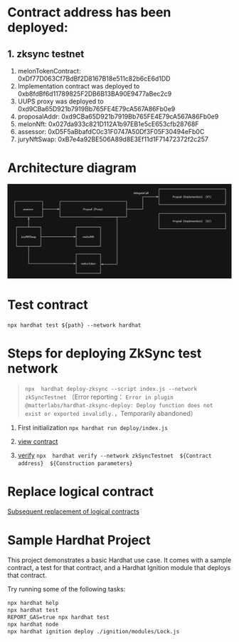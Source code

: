 # Contract address has been deployed:
## 1. zksync testnet
1. melonTokenContract: 0xDf77D063Cf7BdBf2D8167B18e511c82b6cE6d1DD
2. Implementation contract was deployed to 0xb8fdBf6d11789825F2DB6B13BA90E9477aBec2c9
3. UUPS proxy was deployed to 0xd9CBa65D921b7919Bb765FE4E79cA567A86Fb0e9
4. proposalAddr: 0xd9CBa65D921b7919Bb765FE4E79cA567A86Fb0e9
5. melonNft: 0x027da933c821D112A1b97EB1e5cE653cfb28768F
6. assessor: 0xD5F5aBbafdC0c31F0747A50Df3F05F30494eFb0C
7. juryNftSwap: 0xB7e4a92BE506A89d8E3Ef11d1F71472372f2c257

# Architecture diagram
![alt text](image-2.png)

# Test contract
`npx hardhat test ${path} --network hardhat`

# Steps for deploying ZkSync test network
> `npx  hardhat deploy-zksync --script index.js --network zkSyncTestnet` （Error reporting： `Error in plugin @matterlabs/hardhat-zksync-deploy: Deploy function does not exist or exported invalidly.`，Temporarily abandoned）
1. First initialization `npx hardhat run deploy/index.js` 

2. [view contract](https://sepolia.explorer.zksync.io/)
3. [verify](https://docs.zksync.io/build/tooling/hardhat/hardhat-zksync-verify.html#commands)
`npx  hardhat verify --network zkSyncTestnet  ${Contract address}  ${Construction parameters}`
# Replace logical contract
[Subsequent replacement of logical contracts](https://docs.zksync.io/build/tooling/hardhat/hardhat-zksync-upgradable.html#upgradable-examples)



# Sample Hardhat Project
This project demonstrates a basic Hardhat use case. It comes with a sample contract, a test for that contract, and a Hardhat Ignition module that deploys that contract.

Try running some of the following tasks:

```shell
npx hardhat help
npx hardhat test
REPORT_GAS=true npx hardhat test
npx hardhat node
npx hardhat ignition deploy ./ignition/modules/Lock.js
```
